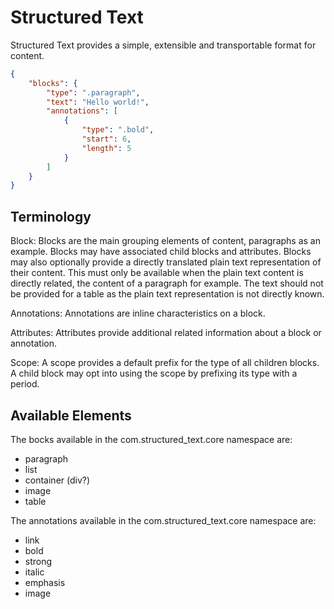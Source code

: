 # Structured Text

Structured Text provides a simple, extensible and transportable format for content.

```json
{
	"blocks": {
		"type": ".paragraph",
		"text": "Hello world!",
		"annotations": [
			{
				"type": ".bold",
				"start": 6,
				"length": 5
			}
		]
	}
}
```

## Terminology

Block: Blocks are the main grouping elements of content, paragraphs as an example. Blocks may have associated child blocks and attributes. Blocks may also optionally provide a directly translated plain text representation of their content. This must only be available when the plain text content is directly related, the content of a paragraph for example. The text should not be provided for a table as the plain text representation is not directly known.

Annotations: Annotations are inline characteristics on a block.

Attributes: Attributes provide additional related information about a block or annotation.

Scope: A scope provides a default prefix for the type of all children blocks. A child block may opt into using the scope by prefixing its type with a period.

## Available Elements

The bocks available in the com.structured_text.core namespace are:

- paragraph
- list
- container (div?)
- image
- table

The annotations available in the com.structured_text.core namespace are:

- link
- bold
- strong
- italic
- emphasis
- image
